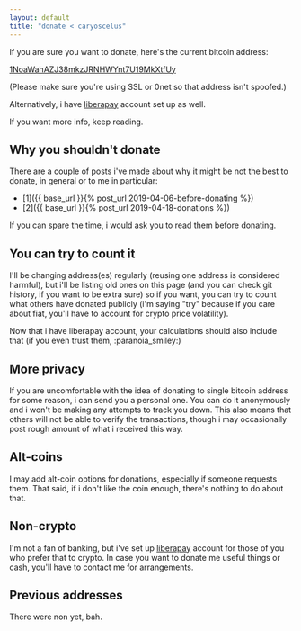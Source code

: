 ```yaml
---
layout: default
title: "donate < caryoscelus"
---
```


If you are sure you want to donate, here's the current bitcoin address:

[1NoaWahAZJ38mkzJRNHWYnt7U19MkXtfUy](bitcoin:1NoaWahAZJ38mkzJRNHWYnt7U19MkXtfUy)

(Please make sure you're using SSL or 0net so that address isn't spoofed.)

Alternatively, i have [liberapay][lp] account set up as well.

If you want more info, keep reading.

## Why you shouldn't donate

There are a couple of posts i've made about why it might be not the best to
donate, in general or to me in particular:

- [1]({{ base_url }}{% post_url 2019-04-06-before-donating %})
- [2]({{ base_url }}{% post_url 2019-04-18-donations %})

If you can spare the time, i would ask you to read them before donating.

## You can try to count it

I'll be changing address(es) regularly (reusing one address is considered
harmful), but i'll be listing old ones on this page (and you can check git
history, if you want to be extra sure) so if you want, you can try to count what
others have donated publicly (i'm saying "try" because if you care about fiat,
you'll have to account for crypto price volatility).

Now that i have liberapay account, your calculations should also include that
(if you even trust them, :paranoia_smiley:)

## More privacy

If you are uncomfortable with the idea of donating to single bitcoin address for
some reason, i can send you a personal one. You can do it anonymously and i
won't be making any attempts to track you down. This also means that others will
not be able to verify the transactions, though i may occasionally post rough
amount of what i received this way.

## Alt-coins

I may add alt-coin options for donations, especially if someone requests
them. That said, if i don't like the coin enough, there's nothing to do about
that.

## Non-crypto

I'm not a fan of banking, but i've set up [liberapay][lp] account for those of
you who prefer that to crypto. In case you want to donate me useful things or
cash, you'll have to contact me for arrangements.

## Previous addresses

There were non yet, bah.

[lp]: https://liberapay.com/caryoscelus/
